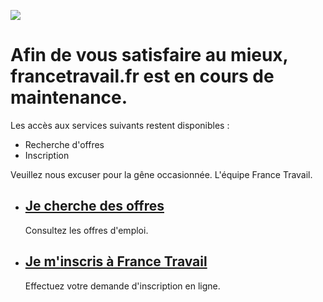 ![](/accueil/images/illustration-secours.svg)

Afin de vous satisfaire au mieux, francetravail.fr est en cours de maintenance.
===============================================================================

Les accès aux services suivants restent disponibles :

* Recherche d'offres
* Inscription

Veuillez nous excuser pour la gêne occasionnée. L'équipe France Travail.

* [Je cherche des offres](https://secours-offre.francetravail.fr/candidat/rechercheoffres)
    ----------------------------------------------------------------------------------------
    
    Consultez les offres d'emploi.
    
* [Je m'inscris à France Travail](https://secours-inscription.francetravail.fr/preinscription/)
    ---------------------------------------------------------------------------------------------
    
    Effectuez votre demande d'inscription en ligne.